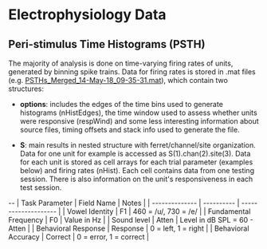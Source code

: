 # Electrophysiology Data


## Peri-stimulus Time Histograms (PSTH)

The majority of analysis is done on time-varying firing rates of units, generated by binning spike trains. Data for firing rates is stored in .mat files (e.g. [PSTHs_Merged_14-May-18_09-35-31.mat](https://github.com/stephentown42/perceptual_constancy_for_vowels/blob/main/data/ephys/space/)), which contain two structures:

* **options**: includes the edges of the time bins used to generate histograms (nHistEdges), the time window used to assess whether units were responsive (respWind) and some less interesting information about source files, timing offsets and stack info used to generate the file.


* **S**: main results in nested structure with ferret/channel/site organization. Data for one unit for example is accessed as S(1).chan(2).site(3). Data for each unit is stored as cell arrays for each trial parameter (examples below) and firing rates (nHist). Each cell contains data from one testing session. There is also information on the unit's responsiveness in each test session.

--
| Task Parameter | Field Name | Notes                |
| -------------- | ---------- | -------------------- |
| Vowel Identity |  F1        | 460 = /u/, 730 = /e/ |
| Fundamental Frequency |  F0 | Value in Hz          |
| Sound level    | Atten | Level in dB SPL = 60 - Atten |
| Behavioral Response | Response | 0 = left, 1 = right |
| Behavioral Accuracy | Correct  | 0 = error, 1 = correct |




